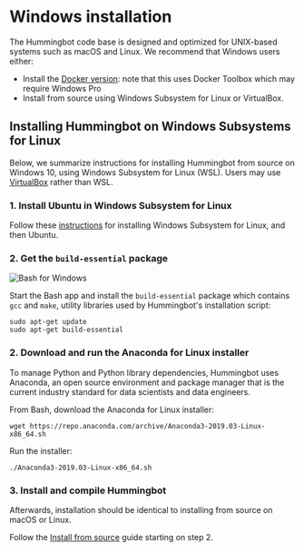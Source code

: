 # Windows installation

The Hummingbot code base is designed and optimized for UNIX-based systems such as macOS and Linux. We recommend that Windows users either:

* Install the [Docker version](/installation/docker): note that this uses Docker Toolbox which may require Windows Pro
* Install from source using Windows Subsystem for Linux or VirtualBox.

## Installing Hummingbot on Windows Subsystems for Linux

Below, we summarize instructions for installing Hummingbot from source on Windows 10, using Windows Subsystem for Linux (WSL). Users may use <a href="ttps://www.virtualbox.org/" target="_blank">VirtualBox</a> rather than WSL.

### 1. Install Ubuntu in Windows Subsystem for Linux

Follow these <a href="https://docs.microsoft.com/en-us/windows/wsl/install-win10" target="_blank">instructions</a> for installing Windows Subsystem for Linux, and then Ubuntu.

### 2. Get the `build-essential` package

![Bash for Windows](/assets/img/bash-for-windows.png)

Start the Bash app and install the `build-essential` package which contains `gcc` and `make`, utility libraries used by Hummingbot's installation script:
```
sudo apt-get update
sudo apt-get build-essential
```

### 2. Download and run the Anaconda for Linux installer

To manage Python and Python library dependencies, Hummingbot uses Anaconda, an open source environment and package manager that is the current industry standard for data scientists and data engineers.

From Bash, download the Anaconda for Linux installer:
```
wget https://repo.anaconda.com/archive/Anaconda3-2019.03-Linux-x86_64.sh
```

Run the installer:
```
./Anaconda3-2019.03-Linux-x86_64.sh
```

### 3. Install and compile Hummingbot

Afterwards, installation should be identical to installing from source on macOS or Linux. 

Follow the [Install from source](/installation/source) guide starting on step 2.




